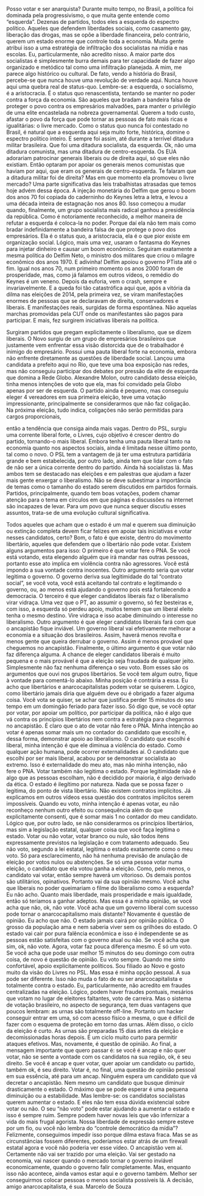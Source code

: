 ﻿Posso votar e ser anarquista?
Durante muito tempo, no Brasil, a política foi dominada pela progressivismo, o que muita gente entende como “esquerda”. Dezenas de partidos, todos eles a esquerda do espectro político. 
Aqueles que defendem liberdades sociais, como casamento gay, liberação das drogas, mas se opõe a liberdade financeira, pelo contrário, querem um estado enorme que controle toda a economia.
Muita gente atribui isso a uma estratégia de infiltração dos socialistas na mídia e nas escolas. 
Eu, particularmente, não acredito nisso. A maior parte dos socialistas é simplesmente burra demais para ter capacidade de fazer algo organizado e metódico tal como uma infiltração planejada.
A mim, me parece algo histórico ou cultural. 
De fato, vendo a história do Brasil, percebe-se que nunca houve uma revolução de verdade aqui. Nunca houve aqui uma quebra real de status-quo.
Lembre-se: a esquerda, o socialismo, é a aristocracia. É o status quo renascentista, tentando se manter no poder contra a força da economia. 
São aqueles que bradam a bandeira falsa de proteger o povo contra os empresários malvadões, para manter o privilégio de uma elite encastelada na nobreza governamental. 
Querem a todo custo, afastar o povo da força que pode tornar as pessoas de fato mais ricas e igualitárias: o livre mercado.
Como o status quo nunca foi contestado no Brasil, é natural que a esquerda aqui seja muito forte, histórica, domine o espectro político inteiro. 
E sempre foi assim, até durante a terrível ditadura militar brasileira. Que foi uma ditadura socialista, da esquerda. Ok, não uma ditadura comunista, mas uma ditadura de centro-esquerda.
Os EUA adorariam patrocinar generais liberais ou de direita aqui, só que eles não existiam. Então optaram por apoiar os generais menos comunistas que haviam por aqui, que eram os generais de centro-esquerda.
Te falaram que a ditadura militar foi de direita? Mas em que momento ela promoveu o livre mercado? 
Uma parte significativa das leis trabalhistas atrasadas que temos hoje advém dessa época. 
A injeção monetária do Delfim que gerou o boom dos anos 70 foi copiada do caderninho do Keynes letra a letra, e levou a uma década inteira de estagnação nos anos 80.
Isso começou a mudar quando, finalmente, um grupo socialista mais radical ganhou a presidência da república.
Como é notoriamente reconhecido, a melhor maneira de refutar a esquerda é coloca-la no poder. Porque daí ela não tem mais como bradar indefinidamente a bandeira falsa de que protege o povo dos empresários. Ela é o status quo, a aristocracia, ela é o que pior existe em organização social.
Lógico, mais uma vez, usaram o fantasma do Keynes para injetar dinheiro e causar um boom econômico. Seguiram exatamente a mesma política do Delfim Neto, o ministro dos militares que criou o milagre econômico dos anos 1970. E adivinha! Delfim apoiou o governo PTista até o fim.
Igual nos anos 70, num primeiro momento os anos 2000 foram de prosperidade, mas, como já falamos em outros vídeos, o remédio do Keynes é um veneno. Depois da euforia, vem o crash, sempre e invariavelmente.
E a queda foi tão catastrófica aqui que, após a vitória da dilma nas eleições de 2014, pela primeira vez, se viram manifestações enormes de pessoas que se declaravam de direita, conservadores e liberais.
E manifestações reais, surgidas de forma espontânea. Não aquelas marchas promovidas pela CUT onde os manifestantes são pagos para participar.
E mais, fez surgirem iniciativas liberais na política. 

Surgiram partidos que pregam explicitamente o liberalismo, que se dizem liberais.
O Novo surgiu de um grupo de empresários brasileiros que justamente vem enfrentar essa visão distorcida que de o trabalhador é inimigo do empresário. 
Possui uma pauta liberal forte na economia, embora não enfrente diretamente as questões de liberdade social. 
Lançou uma candidata a prefeito aqui no Rio, que teve uma boa exposição nas redes, mas não conseguiu participar dos debates por pressão da elite de esquerda que domina a Rede Globo. 
Alexandre Molon, outro candidato dessa eleição, tinha menos intenções de voto que ela, mas foi convidado pela Globo apenas por ser de esquerda.
O partido ainda é pequeno, mas conseguiu eleger 4 vereadores em sua primeira eleição, teve uma votação impressionante, principalmente se considerarmos que não faz coligação. Na próxima eleição, tudo indica, coligações não serão permitidas para cargos proporcionais, 




então a tendência que consiga ainda mais vagas.
Dentro do PSL, surgiu uma corrente liberal forte, o Livres, cujo objetivo é crescer dentro do partido, tornando-o mais liberal. Embora tenha uma pauta liberal tanto na economia quanto nos aspectos sociais, ainda é limitada nesse último ponto, tal como o novo.
O PSL tem a vantagem de já ter uma estrutura partidária grande e bem estabelecida, por outro lado, ainda tem que lidar com o fato de não ser a única corrente dentro do partido. Ainda há socialistas lá.
Mas ambos tem se destacado nas eleições e em palestras que ajudam a fazer mais gente enxergar o liberalismo.
Não se deve subestimar a importância de temas como o tamanho do estado serem discutidos em partidos formais. Partidos, principalmente, quando tem boas votações, podem chamar atenção para o tema em círculos em que páginas e discussões na internet são incapazes de levar.
Para um povo que nunca sequer discutiu esses assuntos, trata-se de uma evolução cultural significativa.


Todos aqueles que acham que o estado é um mal e querem sua diminuição ou extinção completa devem ficar felizes em apoiar tais iniciativas e votar nesses candidatos, certo? 
Bom, o fato é que existe, dentro do movimento libertário, aqueles que defendem que o libertário não pode votar.
Existem alguns argumentos para isso:
O primeiro é que votar fere o PNA. Se você está votando, esta elegendo alguém que irá mandar nas outras pessoas, portanto esse ato implica em violência contra não agressores. Você está impondo a sua vontade contra inocentes.
Outro argumento seria que votar legitima o governo. O governo deriva sua legitimidade do tal “contrato social”, se você vota, você está aceitando tal contrato e legitimando o governo, ou, ao menos está ajudando o governo pois está fortalecendo a democracia.
O terceiro é que eleger candidatos liberais faz o liberalismo virar vidraça. Uma vez que o PT, ao assumir o governo, só fez besteiras e, com isso, a esquerda só perdeu apoio, muitos temem que um liberal eleito tenha o mesmo destino. Vire vidraça e isso acabe diminuindo o interesse no liberalismo.
Outro argumento é que eleger candidatos liberais fará com que o ancapistão fique inviável. Um governo liberal vai efetivamente melhorar a economia e a situação dos brasileiros. Assim, haverá menos revolta e menos gente que queira derrubar o governo. Assim é menos provável que cheguemos no ancapistão.
Finalmente, o último argumento é que votar não faz diferença alguma. A chance de eleger candidatos liberais é muito pequena e o mais provável é que a eleição seja fraudada de qualquer jeito. Simplesmente não faz nenhuma diferença o seu voto.
Bom esses são os argumentos que ouvi nos grupos libertários. Se você tem algum outro, fique à vontade para comentá-lo abaixo. 
Minha posição é contrária a essa. Eu acho que libertários e anarcocapitalistas podem votar se quiserem. Lógico, como libertário jamais diria que alguém deve ou é obrigado a fazer alguma coisa. 
Você vota se quiser, se achar que justifica perder 15 minutos do seu tempo em um domingão feriado para fazer isso. 
Só digo que, se você optar por votar, por apoiar um político, por participar da política, não é algo que vá contra os princípios libertários nem contra a estratégia para chegarmos no ancapistão.
É claro que o ato de votar não fere o PNA. Minha intenção ao votar é apenas somar mais um no contador do candidato que escolhi e, dessa forma, demonstrar apoio ao liberalismo. O candidato que escolhi é liberal, minha intenção é que ele diminua a violência do estado.
Como qualquer ação humana, pode ocorrer externalidades aí. O candidato que escolhi por ser mais liberal, acabou por se demonstrar socialista ao extremo. Isso é externalidade do meu ato, mas não minha intenção, não fere o PNA.
Votar também não legitima o estado. Porque legitimidade não é algo que as pessoas escolham, não é decidido por maioria, é algo derivado da ética. 
O estado é ilegítimo por natureza. Nada que se possa fazer o legitima, do ponto de vista libertário. Não existem contratos implícitos. 
Já explicamos em outros vídeos essa questão dos contratos implícitos serem impossíveis.
Quando eu voto, minha intenção é apenas votar, eu não reconheço nenhum outro efeito ou consequência além do que explicitamente consenti, que é somar mais 1 no contador do meu candidato.
Lógico que, por outro lado, se não considerarmos os princípios libertários, mas sim a legislação estatal, qualquer coisa que você faça legitima o estado. 
Votar ou não votar, votar branco ou nulo, são todos itens expressamente previstos na legislação e com tratamento adequado. 
Seu não voto, segundo a lei estatal, legitima o estado exatamente como o meu voto.
Só para esclarecimento, não há nenhuma previsão de anulação de eleição por votos nulos ou abstenções. 
Se só uma pessoa votar numa eleição, o candidato que ela votou ganha a eleição. 
Como, pelo menos, o candidato vai votar, então sempre haverá um vitorioso.
Os demais pontos são utilitários, opinativos. Portanto vai da sua opinião mesmo. 
Você acha que liberais no poder queimariam o filme do liberalismo como a esquerda? Eu não acho. 
Quanto mais liberdade, mais prosperidade e mais igualdade, então só teríamos a ganhar adeptos. 
Mas essa é a minha opinião, se você acha que não, ok, não vote.
Você acha que um governo liberal com sucesso pode tornar o anarcocapitalismo mais distante? Novamente é questão de opinião. 
Eu acho que não. O estado jamais cairá por opinião pública. O grosso da população ama e nem saberia viver sem os grilhões do estado. 
O estado vai cair por pura falência econômica e isso é independente se as pessoas estão satisfeitas com o governo atual ou não. Se você acha que sim, ok, não vote.
Agora, votar faz pouca diferença mesmo. É só um voto. Se você acha que pode usar melhor 15 minutos do seu domingo com outra coisa, de novo é questão de opinião. 
Eu voto sempre. Quando me sinto confortável, apoio explicitamente políticos. Sou filiado ao Novo e gosto muito da visão do Livres no PSL. 
Mas essa é minha opção pessoal. A sua pode ser diferente. Isso não muda o fato de eu ser anarcocapitalista e totalmente contra o estado.
Eu, particularmente, não acredito em fraudes centralizadas na eleição. 
Lógico, podem haver fraudes pontuais, mesários que votam no lugar de eleitores faltantes, voto de carreira. 
Mas o sistema de votação brasileiro, no aspecto de segurança, tem duas vantagens que poucos lembram: as urnas são totalmente off-line. 
Portanto um hacker conseguir entrar em uma, só com acesso físico a mesma, o que é difícil de fazer com o esquema de proteção em torno das urnas. Além disso, o ciclo da eleição é curto. 
As urnas são preparadas 15 dias antes da eleição e decomissionadas horas depois. É um ciclo muito curto para permitir ataques efetivos. Mas, novamente, é questão de opinião.
Ao final, a mensagem importante que quero passar é: se você é ancap e não quer votar, não se sente a vontade com os candidatos na sua região, ok, é seu direito. 
Se você é ancap e quer votar, quer apoiar um candidato ou partido, também ok, é seu direito. Votar é, no final, uma questão de opinião pessoal em sua essência, até para um ancap.
Ninguém espera um candidato que vá decretar o ancapistão. Nem mesmo um candidato que busque diminuir drasticamente o estado. O máximo que se pode esperar é uma pequena diminuição ou a estabilidade. Mas lembre-se: os candidatos socialistas querem aumentar o estado. E eles não tem essa dúvida existencial sobre votar ou não. O seu “não voto” pode estar ajudando a aumentar o estado e isso é sempre ruim. Sempre podem haver novas leis que vão infernizar a vida do mais frugal agorista.
Nossa liberdade de expressão sempre esteve por um fio, ou você não lembra do “controle democrático da mídia”? Felizmente, conseguimos impedir isso porque dilma estava fraca. Mas se as circunstâncias fossem diferentes, poderíamos estar atrás de um firewall estatal agora e você não poderia ver esse vídeo.
O ancapistão vem aí. Certamente não vai ser trazido por uma eleição. Vai ser gestado na economia, vai nascer quando o mercado tornar o governo inviável economicamente, quando o governo falir completamente.
Mas, enquanto isso não acontece, ainda vamos estar aqui e o governo também. Melhor ser conseguirmos colocar pessoas o menos socialista possíveis lá. 
A decisão, amigo anarcocapitalista, é sua.
Marcelo de Souza

